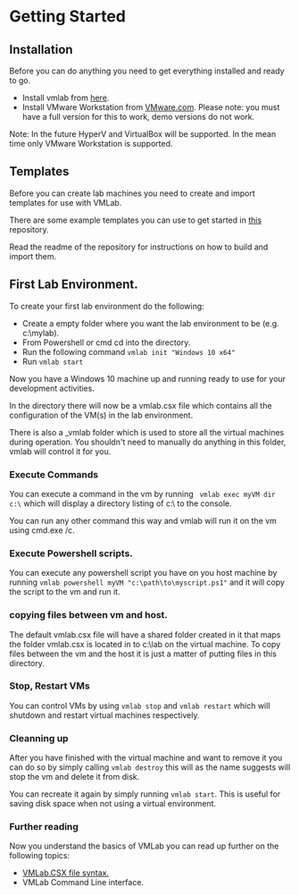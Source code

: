 # Getting Started
## Installation
Before you can do anything you need to get everything installed and ready to go.

* Install vmlab from [here](https://github.com/wiltaylor/VMLab/releases).
* Install VMware Workstation from [VMware.com](https://wwww.vmware.com). Please note: you must have a full version for this to work, demo versions do not work.

Note: In the future HyperV and VirtualBox will be supported. In the mean time only VMware Workstation is supported.

## Templates
Before you can create lab machines you need to create and import templates for use with VMLab.

There are some example templates you can use to get started in [this](https://github.com/wiltaylor/VMLab-WindowsTemplates) repository.

Read the readme of the repository for instructions on how to build and import them.

## First Lab Environment.
To create your first lab environment do the following:

* Create a empty folder where you want the lab environment to be (e.g. c:\mylab).
* From Powershell or cmd cd into the directory.
* Run the following command ``` vmlab init "Windows 10 x64" ```
* Run ``` vmlab start ```

Now you have a Windows 10 machine up and running ready to use for your development activities.

In the directory there will now be a vmlab.csx file which contains all the configuration of the VM(s) in the lab environment.

There is also a _vmlab folder which is used to store all the virtual machines during operation. You shouldn't need to manually do anything in this folder, vmlab will control it for you.

### Execute Commands
You can execute a command in the vm by running ``` vmlab exec myVM dir c:\``` which will display a directory listing of c:\ to the console.

You can run any other command this way and vmlab will run it on the vm using cmd.exe /c.

### Execute Powershell scripts.
You can execute any powershell script you have on you host machine by running ``` vmlab powershell myVM "c:\path\to\myscript.ps1" ``` and it will copy the script to the vm and run it.

### copying files between vm and host.
The default vmlab.csx file will have a shared folder created in it that maps the folder vmlab.csx is located in to c:\lab on the virtual machine. To copy files between the vm and the host it is just a matter of putting files in this directory.

### Stop, Restart VMs
You can control VMs by using ```vmlab stop``` and ```vmlab restart``` which will shutdown and restart virtual machines respectively.

### Cleanning up
After you have finished with the virtual machine and want to remove it you can do so by simply calling ```vmlab destroy``` this will as the name suggests will stop the vm and delete it from disk. 

You can recreate it again by simply running ```vmlab start```. This is useful for saving disk space when not using a virtual environment.

### Further reading
Now you understand the basics of VMLab you can read up further on the following topics:

* [VMLab.CSX file syntax.](../VMLabCSX/index.md)
* VMLab Command Line interface.

